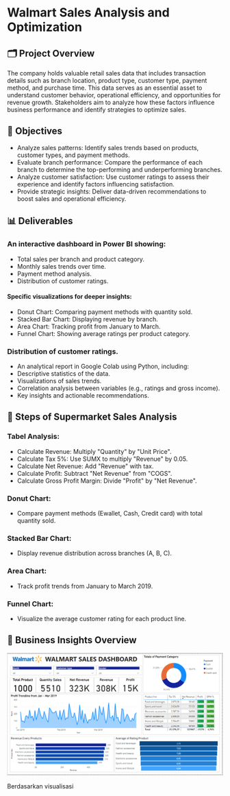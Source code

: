# Walmart Sales Analysis and Optimization

## 🗂️ Project Overview
The company holds valuable retail sales data that includes transaction details such as branch location, product type, customer type, payment method, and purchase time. This data serves as an essential asset to understand customer behavior, operational efficiency, and opportunities for revenue growth. Stakeholders aim to analyze how these factors influence business performance and identify strategies to optimize sales.

## 🎯 Objectives
- Analyze sales patterns: Identify sales trends based on products, customer types, and payment methods.
- Evaluate branch performance: Compare the performance of each branch to determine the top-performing and underperforming branches.
- Analyze customer satisfaction: Use customer ratings to assess their experience and identify factors influencing satisfaction.
- Provide strategic insights: Deliver data-driven recommendations to boost sales and operational efficiency.
## 📊 Deliverables
### An interactive dashboard in Power BI showing:
- Total sales per branch and product category.
- Monthly sales trends over time.
- Payment method analysis.
- Distribution of customer ratings.

#### Specific visualizations for deeper insights:
- Donut Chart: Comparing payment methods with quantity sold.
- Stacked Bar Chart: Displaying revenue by branch.
- Area Chart: Tracking profit from January to March.
- Funnel Chart: Showing average ratings per product category.

### Distribution of customer ratings.
- An analytical report in Google Colab using Python, including:
- Descriptive statistics of the data.
- Visualizations of sales trends.
- Correlation analysis between variables (e.g., ratings and gross income).
- Key insights and actionable recommendations.

## 📝 Steps of Supermarket Sales Analysis
### Tabel Analysis:
- Calculate Revenue: Multiply "Quantity" by "Unit Price".
- Calculate Tax 5%: Use SUMX to multiply "Revenue" by 0.05.
- Calculate Net Revenue: Add "Revenue" with tax.
- Calculate Profit: Subtract "Net Revenue" from "COGS".
- Calculate Gross Profit Margin: Divide "Profit" by "Net Revenue".

### Donut Chart:
- Compare payment methods (Ewallet, Cash, Credit card) with total quantity sold.

### Stacked Bar Chart:
- Display revenue distribution across branches (A, B, C).

### Area Chart:
- Track profit trends from January to March 2019.

### Funnel Chart:
- Visualize the average customer rating for each product line.

## 🌟 Business Insights Overview
<p align="center">
  <img src="https://github.com/Sopyaan/Retail-Sales-Analysis-and-Optimization-/blob/main/img/Dashboard%20Walmart%20Sales.png", width="" height="">
</p>

Berdasarkan visualisasi